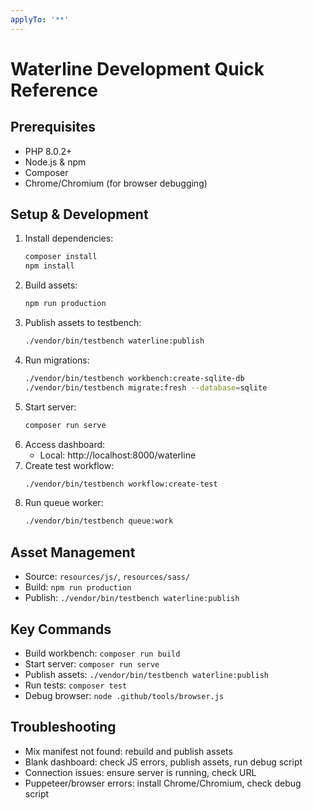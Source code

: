 ```yaml
---
applyTo: '**'
---
```


# Waterline Development Quick Reference

## Prerequisites
- PHP 8.0.2+
- Node.js & npm
- Composer
- Chrome/Chromium (for browser debugging)

## Setup & Development
1. Install dependencies:
   ```bash
   composer install
   npm install
   ```
2. Build assets:
   ```bash
   npm run production
   ```
3. Publish assets to testbench:
   ```bash
   ./vendor/bin/testbench waterline:publish
   ```
4. Run migrations:
   ```bash
   ./vendor/bin/testbench workbench:create-sqlite-db
   ./vendor/bin/testbench migrate:fresh --database=sqlite
   ```
5. Start server:
   ```bash
   composer run serve
   ```
6. Access dashboard:
   - Local: http://localhost:8000/waterline
7. Create test workflow:
   ```bash
   ./vendor/bin/testbench workflow:create-test
   ```
8. Run queue worker:
   ```bash
   ./vendor/bin/testbench queue:work
   ```

## Asset Management
- Source: `resources/js/`, `resources/sass/`
- Build: `npm run production`
- Publish: `./vendor/bin/testbench waterline:publish`

## Key Commands
- Build workbench: `composer run build`
- Start server: `composer run serve`
- Publish assets: `./vendor/bin/testbench waterline:publish`
- Run tests: `composer test`
- Debug browser: `node .github/tools/browser.js`

## Troubleshooting
- Mix manifest not found: rebuild and publish assets
- Blank dashboard: check JS errors, publish assets, run debug script
- Connection issues: ensure server is running, check URL
- Puppeteer/browser errors: install Chrome/Chromium, check debug script

